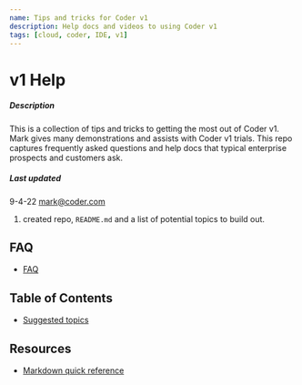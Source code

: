 ```yaml
---
name: Tips and tricks for Coder v1
description: Help docs and videos to using Coder v1
tags: [cloud, coder, IDE, v1]
---
```


# v1 Help

##### Description
This is a collection of tips and tricks to getting the most out of Coder v1. Mark gives many demonstrations and assists with Coder v1 trials. This repo captures frequently asked questions and help docs that typical enterprise prospects and customers ask.

##### Last updated

9-4-22 mark@coder.com
1. created repo, `README.md` and a list of potential topics to build out.

## FAQ
- [FAQ](./faq.md)

## Table of Contents

- [Suggested topics](./topics.md)

## Resources
- [Markdown quick reference](https://wordpress.com/support/markdown-quick-reference/)
